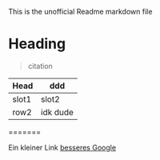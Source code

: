 This is the unofficial Readme markdown file
# Heading
> citation

|Head   |    ddd  |
|-------|---------|
| slot1 |   slot2 |
| row2  | idk dude|
=======

Ein kleiner Link [besseres Google](https://scholar.google.com)
